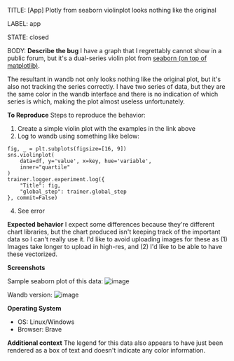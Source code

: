 TITLE:
[App] Plotly from seaborn violinplot looks nothing like the original

LABEL:
app

STATE:
closed

BODY:
**Describe the bug**
I have a graph that I regrettably cannot show in a public forum, but it's a dual-series violin plot from [seaborn (on top of matplotlib)](https://seaborn.pydata.org/generated/seaborn.violinplot.html?highlight=boxplot).

The resultant in wandb not only looks nothing like the original plot, but it's also not tracking the series correctly. I have two series of data, but they are the same color in the wandb interface and there is no indication of which series is which, making the plot almost useless unfortunately.

**To Reproduce**
Steps to reproduce the behavior:
1. Create a simple violin plot with the examples in the link above
2. Log to wandb using something like below:
```
fig, _ = plt.subplots(figsize=[16, 9])
sns.violinplot(
    data=df, y='value', x=key, hue='variable',
    inner="quartile"
)
trainer.logger.experiment.log({
    "Title": fig,
    "global_step": trainer.global_step
}, commit=False)
```
4. See error

**Expected behavior**
I expect some differences because they're different chart libraries, but the chart produced isn't keeping track of the important data so I can't really use it. I'd like to avoid uploading images for these as (1) Images take longer to upload in high-res, and (2) I'd like to be able to have these vectorized.

**Screenshots**

Sample seaborn plot of this data:
![image](https://user-images.githubusercontent.com/13711976/136991099-ae9c7e4c-4466-4387-8f3a-2d3309295fa5.png)

Wandb version:
![image](https://user-images.githubusercontent.com/13711976/136991300-2b0dccf7-8630-43df-aa07-897a527a29bf.png)

**Operating System**
 - OS: Linux/Windows
 - Browser: Brave

**Additional context**
The legend for this data also appears to have just been rendered as a box of text and doesn't indicate any color information.


